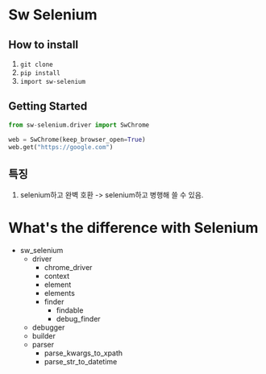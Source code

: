 # Sw Selenium

## How to install

1. `git clone`
2. `pip install`
3. `import sw-selenium`

## Getting Started

```python
from sw-selenium.driver import SwChrome

web = SwChrome(keep_browser_open=True)
web.get("https://google.com")

```

## 특징

1. selenium하고 완벽 호환 -> selenium하고 병행해 쓸 수 있음.

# What's the difference with Selenium

- sw_selenium
  - driver
    - chrome_driver
    - context
    - element
    - elements
    - finder
      - findable
      - debug_finder
  - debugger
  - builder
  - parser
    - parse_kwargs_to_xpath
    - parse_str_to_datetime

